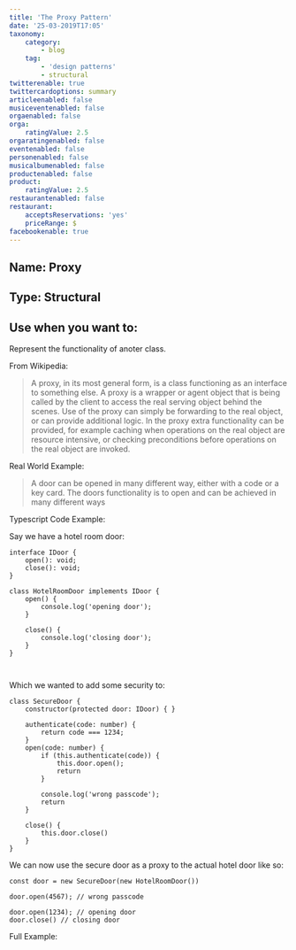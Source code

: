 ```yaml
---
title: 'The Proxy Pattern'
date: '25-03-2019T17:05'
taxonomy:
    category:
        - blog
    tag:
        - 'design patterns'
        - structural
twitterenable: true
twittercardoptions: summary
articleenabled: false
musiceventenabled: false
orgaenabled: false
orga:
    ratingValue: 2.5
orgaratingenabled: false
eventenabled: false
personenabled: false
musicalbumenabled: false
productenabled: false
product:
    ratingValue: 2.5
restaurantenabled: false
restaurant:
    acceptsReservations: 'yes'
    priceRange: $
facebookenable: true
---
```


## Name: Proxy

## Type: Structural

## Use when you want to:

Represent the functionality of anoter class.

From Wikipedia:

> A proxy, in its most general form, is a class functioning as an interface to something else. A proxy is a wrapper or agent object that is being called by the client to access the real serving object behind the scenes. Use of the proxy can simply be forwarding to the real object, or can provide additional logic. In the proxy extra functionality can be provided, for example caching when operations on the real object are resource intensive, or checking preconditions before operations on the real object are invoked.

Real World Example:

> A door can be opened in many different way, either with a code or a key card. The doors functionality is to open and can be achieved in many different ways


Typescript Code Example:

Say we have a hotel room door:

```
interface IDoor { 
    open(): void;
    close(): void;
}

class HotelRoomDoor implements IDoor { 
    open() { 
        console.log('opening door');
    }

    close() { 
        console.log('closing door');
    }
}



```
Which we wanted to add some security to:

```
class SecureDoor { 
    constructor(protected door: IDoor) { }

    authenticate(code: number) { 
        return code === 1234;
    }
    open(code: number) { 
        if (this.authenticate(code)) { 
            this.door.open();
            return
        }

        console.log('wrong passcode');
        return
    }

    close() { 
        this.door.close()
    }
}

```

We can now use the secure door as a proxy to the actual hotel door like so:


```
const door = new SecureDoor(new HotelRoomDoor())

door.open(4567); // wrong passcode

door.open(1234); // opening door
door.close() // closing door
```

Full Example:

<script async src="//jsfiddle.net/harps116/mb81ufgr/embed/js/"></script>

